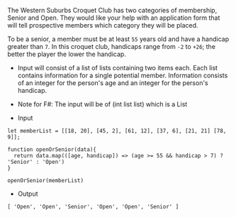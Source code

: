 The Western Suburbs Croquet Club has two categories of membership, Senior and Open. They would like your help with an application form that will tell prospective members which category they will be placed.

To be a senior, a member must be at least `55` years old and have a handicap greater than `7`. In this croquet club, handicaps range from `-2` to `+26`; the better the player the lower the handicap.

- Input will consist of a list of lists containing two items each. Each list contains information for a single potential member. Information consists of an integer for the person's age and an integer for the person's handicap.

* Note for F#: The input will be of (int list list) which is a List<List>

- Input

`let memberList = [[18, 20], [45, 2], [61, 12], [37, 6], [21, 21] [78, 9]];`

```
function openOrSenior(data){
  return data.map(([age, handicap]) => (age >= 55 && handicap > 7) ? 'Senior' : 'Open')
}

openOrSenior(memberList)
```

- Output

`[ 'Open', 'Open', 'Senior', 'Open', 'Open', 'Senior' ]`
